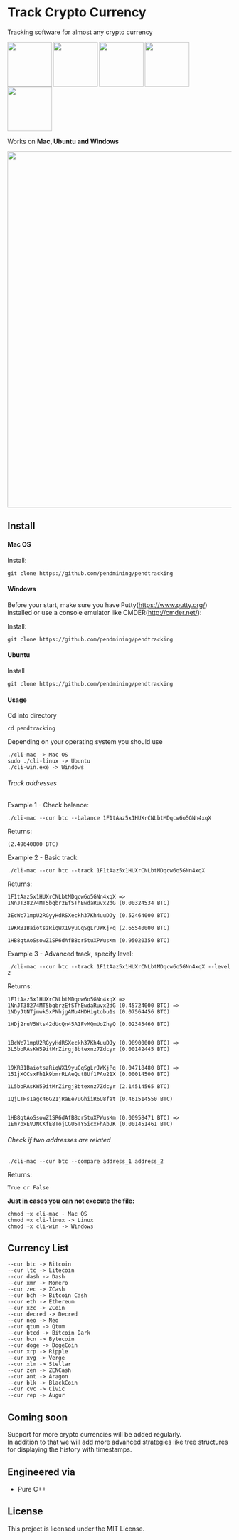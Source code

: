 # Track Crypto Currency

Tracking software for almost any crypto currency

<img align="left" src="https://bitcoin.org/img/icons/opengraph.png" width="100">
<img align="left" src="http://files.coinmarketcap.com.s3-website-us-east-1.amazonaws.com/static/img/coins/200x200/litecoin.png" width="100">
<img align="left" src="http://files.coinmarketcap.com.s3-website-us-east-1.amazonaws.com/static/img/coins/200x200/monero.png" width="100">
<img align="left" src="http://files.coinmarketcap.com.s3-website-us-east-1.amazonaws.com/static/img/coins/200x200/ethereum.png" width="100">
<img src="http://xospiritus.com/wp-content/uploads/2013/11/and-many-more-JPEG.jpg" width="100">

Works on **Mac, Ubuntu and Windows**

<img src="https://i.gadgets360cdn.com/large/bitcoin_chip_pixabay_1495081418418.jpg?output-quality=80" width="800">

## Install

#### Mac OS

Install:

```
git clone https://github.com/pendmining/pendtracking
```

#### Windows

Before your start, make sure you have Putty(https://www.putty.org/) installed or use a console emulator like CMDER(http://cmder.net/):

Install:

```
git clone https://github.com/pendmining/pendtracking
```

#### Ubuntu

Install

```
git clone https://github.com/pendmining/pendtracking
```

#### Usage

Cd into directory

```
cd pendtracking
```

Depending on your operating system you should use

```
./cli-mac -> Mac OS
sudo ./cli-linux -> Ubuntu
./cli-win.exe -> Windows
```

###### Track addresses

Example 1 - Check balance:

```
./cli-mac --cur btc --balance 1F1tAaz5x1HUXrCNLbtMDqcw6o5GNn4xqX
```

Returns:

```
(2.49640000 BTC)
```

Example 2 - Basic track:

```
./cli-mac --cur btc --track 1F1tAaz5x1HUXrCNLbtMDqcw6o5GNn4xqX
```

Returns:

```
1F1tAaz5x1HUXrCNLbtMDqcw6o5GNn4xqX => 1NnJT38274MT5bqbrzEfSThEwdaRuvx2dG (0.00324534 BTC)
                                      3EcWc71mpU2RGyyHdRSXeckh37Kh4uuDJy (0.52464000 BTC)
                                      19KRB1BaiotszRiqWX19yuCqSgLrJWKjPq (2.65540000 BTC)
                                      1HB8qtAoSsowZ1SR6dAfB8or5tuXPWusKm (0.95020350 BTC)
```

Example 3 - Advanced track, specify level:

```
./cli-mac --cur btc --track 1F1tAaz5x1HUXrCNLbtMDqcw6o5GNn4xqX --level 2
```

Returns:

```
1F1tAaz5x1HUXrCNLbtMDqcw6o5GNn4xqX => 1NnJT38274MT5bqbrzEfSThEwdaRuvx2dG (0.45724000 BTC) => 1NDyJtNTjmwk5xPNhjgAMu4HDHigtobu1s (0.07564456 BTC)
                                                                                             1HDj2ruV5Wts42dUcQn45A1FvMQmUoZhyQ (0.02345460 BTC)

                                      1BcWc71mpU2RGyyHdRSXeckh37Kh4uuDJy (0.98900000 BTC) => 3L5bbRAsKW59itMrZirgj8btexnz7Zdcyr (0.00142445 BTC)

                                      19KRB1BaiotszRiqWX19yuCqSgLrJWKjPq (0.04718480 BTC) => 151jXCCsxFh1k9bmrRLAeQutBUf1PAu21X (0.00014500 BTC)
                                                                                             1L5bbRAsKW59itMrZirgj8btexnz7Zdcyr (2.14514565 BTC)
                                                                                             1QjLTHs1agc46G21jRaEe7uGhiiR6U8fat (0.461514550 BTC)

                                      1HB8qtAoSsowZ1SR6dAfB8or5tuXPWusKm (0.00958471 BTC) => 1Em7pxEVJNCKfE8TojCGU5TY5icxFhAbJK (0.001451461 BTC)
```

###### Check if two addresses are related

```
./cli-mac --cur btc --compare address_1 address_2
```

Returns:

```
True or False
```

**Just in cases you can not execute the file:**

```
chmod +x cli-mac - Mac OS
chmod +x cli-linux -> Linux
chmod +x cli-win -> Windows
```

## Currency List

```
--cur btc -> Bitcoin
--cur ltc -> Litecoin
--cur dash -> Dash
--cur xmr -> Monero
--cur zec -> ZCash
--cur bch -> Bitcoin Cash
--cur eth -> Ethereum
--cur xzc -> ZCoin
--cur decred -> Decred
--cur neo -> Neo
--cur qtum -> Qtum
--cur btcd -> Bitcoin Dark
--cur bcn -> Bytecoin
--cur doge -> DogeCoin
--cur xrp -> Ripple
--cur xvg -> Verge
--cur xlm -> Stellar
--cur zen -> ZENCash
--cur ant -> Aragon
--cur blk -> BlackCoin
--cur cvc -> Civic
--cur rep -> Augur
```

## Coming soon

Support for more crypto currencies will be added regularly.<br />
In addition to that we will add more advanced strategies like tree structures for displaying the history with timestamps.

## Engineered via

* Pure C++

## License

This project is licensed under the MIT License.
